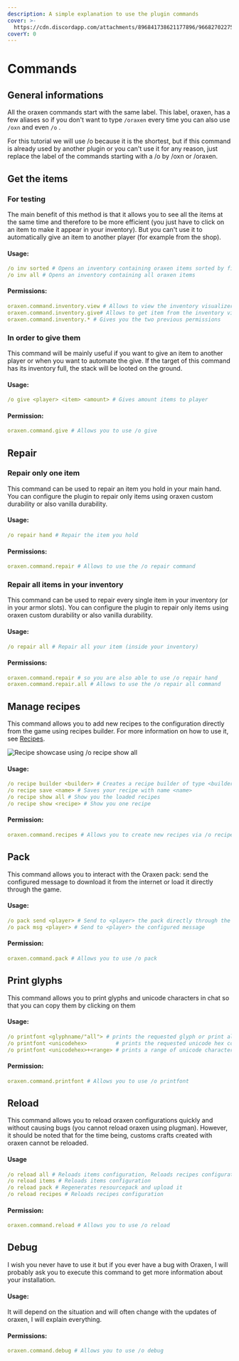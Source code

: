 ```yaml
---
description: A simple explanation to use the plugin commands
cover: >-
  https://cdn.discordapp.com/attachments/896841738621177896/966827022758330398/unknown.png
coverY: 0
---
```


# Commands

## General informations

All the oraxen commands start with the same label. This label, oraxen, has a few aliases so if you don't want to type `/oraxen` every time you can also use `/oxn` and even `/o` .

For this tutorial we will use /o because it is the shortest, but if this command is already used by another plugin or you can't use it for any reason, just replace the label of the commands starting with a /o by /oxn or /oraxen.

## Get the items

### For testing

The main benefit of this method is that it allows you to see all the items at the same time and therefore to be more efficient (you just have to click on an item to make it appear in your inventory). But you can't use it to automatically give an item to another player (for example from the shop).

#### Usage:

```yaml
/o inv sorted # Opens an inventory containing oraxen items sorted by file
/o inv all # Opens an inventory containing all oraxen items
```

#### Permissions:

```yaml
oraxen.command.inventory.view # Allows to view the inventory visualizer
oraxen.command.inventory.give# Allows to get item from the inventory visualizer
oraxen.command.inventory.* # Gives you the two previous permissions
```

### In order to give them

This command will be mainly useful if you want to give an item to another player or when you want to automate the give. If the target of this command has its inventory full, the stack will be looted on the ground.

#### Usage:

```yaml
/o give <player> <item> <amount> # Gives amount items to player
```

#### Permission:

```yaml
oraxen.command.give # Allows you to use /o give
```

## Repair

### Repair only one item

This command can be used to repair an item you hold in your main hand. You can configure the plugin to repair only items using oraxen custom durability or also vanilla durability.

#### Usage:

```yaml
/o repair hand # Repair the item you hold
```

#### Permissions:

```yaml
oraxen.command.repair # Allows to use the /o repair command
```

### Repair all items in your inventory

This command can be used to repair every single item in your inventory (or in your armor slots). You can configure the plugin to repair only items using oraxen custom durability or also vanilla durability.

#### Usage:

```yaml
/o repair all # Repair all your item (inside your inventory)
```

#### Permissions:

```yaml
oraxen.command.repair # so you are also able to use /o repair hand
oraxen.command.repair.all # Allows to use the /o repair all command
```

## Manage recipes

This command allows you to add new recipes to the configuration directly from the game using recipes builder. For more information on how to use it, see [Recipes](recipes.md).&#x20;

![Recipe showcase using /o recipe show all](../.gitbook/assets/recipe\_showcase.png)

#### Usage:

```yaml
/o recipe builder <builder> # Creates a recipe builder of type <builder> and opens it
/o recipe save <name> # Saves your recipe with name <name>
/o recipe show all # Show you the loaded recipes
/o recipe show <recipe> # Show you one recipe
```

#### Permission:

```yaml
oraxen.command.recipes # Allows you to create new recipes via /o recipes
```

## Pack

This command allows you to interact with the Oraxen pack: send the configured message to download it from the internet or load it directly through the game.

#### Usage:

```yaml
/o pack send <player> # Send to <player> the pack directly through the game
/o pack msg <player> # Send to <player> the configured message
```

#### Permission:

```yaml
oraxen.command.pack # Allows you to use /o pack
```

## Print glyphs
This command allows you to print glyphs and unicode characters in chat so that you can copy them by clicking on them

#### Usage:
```yaml
/o printfont <glyphname/"all"> # prints the requested glyph or print all the glyphs
/o printfont <unicodehex>         # prints the requested unicode hex code (ex. "E100") in a json message 
/o printfont <unicodehex>+<range> # prints a range of unicode characters starting by the first hexcode (ex of command: "/o printfont E000+10" prints E000 and the next 10 characters)
```

#### Permission:

```yaml
oraxen.command.printfont # Allows you to use /o printfont
```

## Reload

This command allows you to reload oraxen configurations quickly and without causing bugs (you cannot reload oraxen using plugman). However, it should be noted that for the time being, customs crafts created with oraxen cannot be reloaded.

#### Usage

```yaml
/o reload all # Reloads items configuration, Reloads recipes configuration, regenerates the pack and upload it
/o reload items # Reloads items configuration
/o reload pack # Regenerates resourcepack and upload it
/o reload recipes # Reloads recipes configuration
```

#### Permission:

```yaml
oraxen.command.reload # Allows you to use /o reload
```

## Debug

I wish you never have to use it but if you ever have a bug with Oraxen, I will probably ask you to execute this command to get more information about your installation.

#### Usage:

It will depend on the situation and will often change with the updates of oraxen, I will explain everything.

#### Permissions:

```yaml
oraxen.command.debug # Allows you to use /o debug
```
